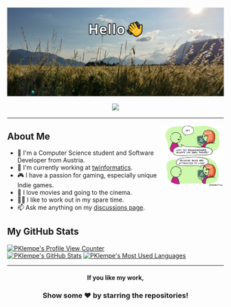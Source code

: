 ![Profile Banner Image](banner.png)
<div align="center">
  <a href="https://ko-fi.com/R6R11P68Y"><img src="https://ko-fi.com/img/githubbutton_sm.svg"/></a>
</div>

---

<img align="right" src="https://github.com/PKlempe/PKlempe/blob/master/comic.png" width="29%" height="29%" />

About Me
---
- 🚞 I'm a Computer Science student and Software Developer from Austria.
- 💼 I'm currently working at [twinformatics](https://www.twinformatics.at/).
- 🎮 I have a passion for gaming, especially unique Indie games.
- 🍿 I love movies and going to the cinema.
- 🏋️‍♂️ I like to work out in my spare time.
- 📫 Ask me anything on my [discussions page](https://github.com/PKlempe/PKlempe/discussions).

My GitHub Stats
---
<a href="https://github.com/antonkomarev/github-profile-views-counter"><img alt="PKlempe's Profile View Counter" src="https://komarev.com/ghpvc/?username=PKlempe&label=PROFILE+VIEWS"/></a>
</br>
<a href="https://github.com/anuraghazra/github-readme-stats"><img alt="PKlempe's GitHub Stats" src="https://github-readme-stats.vercel.app/api?username=PKlempe&show_icons=true&&count_private=true&theme=react" height="180px"/></a>
  <a href="https://github.com/anuraghazra/github-readme-stats"><img alt="PKlempe's Most Used Languages" src="https://github-readme-stats.vercel.app/api/top-langs/?username=PKlempe&layout=compact&theme=react" height="180px"/></a>

---

<div align="center">
  
  #### If you like my work,
  ### Show some ❤️ by starring the repositories!
</div>

